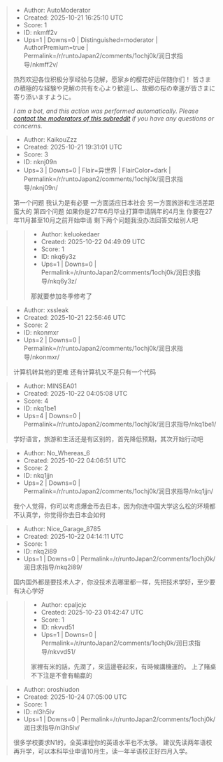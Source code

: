 > - Author: AutoModerator
> - Created: 2025-10-21 16:25:10 UTC
> - Score: 1
> - ID: nkmff2v
> - Ups=1 | Downs=0 | Distinguished=moderator | AuthorPremium=true | Permalink=/r/runtoJapan2/comments/1ochj0k/润日求指导/nkmff2v/
>
> 热烈欢迎各位积极分享经验与见解，愿家乡的樱花好运伴随你们！
> 皆さまの積極的な経験や見解の共有を心より歓迎し、故郷の桜の幸運が皆さまに寄り添いますように。
> 
> *I am a bot, and this action was performed automatically. Please [contact the moderators of this subreddit](/message/compose/?to=/r/runtoJapan2) if you have any questions or concerns.*

> - Author: KaikouZzz
> - Created: 2025-10-21 19:31:01 UTC
> - Score: 3
> - ID: nknj09n
> - Ups=3 | Downs=0 | Flair=异世界 | FlairColor=dark | Permalink=/r/runtoJapan2/comments/1ochj0k/润日求指导/nknj09n/
>
> 第一个问题
> 我认为是有必要 一方面适应日本社会 另一方面旅游和生活差距蛮大的 
> 第四个问题
> 如果你是27年6月毕业打算申请隔年的4月生 你要在27年11月甚至10月之前开始申请
> 剩下两个问题我没办法回答交给别人吧

>> - Author: keluokedaer
>> - Created: 2025-10-22 04:49:09 UTC
>> - Score: 1
>> - ID: nkq6y3z
>> - Ups=1 | Downs=0 | Permalink=/r/runtoJapan2/comments/1ochj0k/润日求指导/nkq6y3z/
>>
>> 那就要参加冬季修考了

> - Author: xssleak
> - Created: 2025-10-21 22:56:46 UTC
> - Score: 2
> - ID: nkonmxr
> - Ups=2 | Downs=0 | Permalink=/r/runtoJapan2/comments/1ochj0k/润日求指导/nkonmxr/
>
> 计算机转其他的更难 还有计算机又不是只有一个代码

> - Author: MINSEA01
> - Created: 2025-10-22 04:05:08 UTC
> - Score: 4
> - ID: nkq1be1
> - Ups=4 | Downs=0 | Permalink=/r/runtoJapan2/comments/1ochj0k/润日求指导/nkq1be1/
>
> 学好语言，旅游和生活还是有区别的，首先降低预期，其次开始行动吧

> - Author: No_Whereas_6
> - Created: 2025-10-22 04:06:51 UTC
> - Score: 2
> - ID: nkq1jjn
> - Ups=2 | Downs=0 | Permalink=/r/runtoJapan2/comments/1ochj0k/润日求指导/nkq1jjn/
>
> 我个人觉得，你可以考虑爆金币去日本，因为你连中国大学这么松的环境都不认真学，你觉得你去日本会如何

> - Author: Nice_Garage_8785
> - Created: 2025-10-22 04:14:11 UTC
> - Score: 1
> - ID: nkq2i89
> - Ups=1 | Downs=0 | Permalink=/r/runtoJapan2/comments/1ochj0k/润日求指导/nkq2i89/
>
> 国内国外都是要技术人才，你没技术去哪里都一样，先把技术学好，至少要有决心学好

>> - Author: cpaljcjc
>> - Created: 2025-10-23 01:42:47 UTC
>> - Score: 1
>> - ID: nkvvd51
>> - Ups=1 | Downs=0 | Permalink=/r/runtoJapan2/comments/1ochj0k/润日求指导/nkvvd51/
>>
>> 家裡有米的話，先潤了，來這邊卷起來，有時候講機運的。
>> 上了賭桌不下注是不會有輸贏的

> - Author: oroshiudon
> - Created: 2025-10-24 07:05:00 UTC
> - Score: 1
> - ID: nl3h5lv
> - Ups=1 | Downs=0 | Permalink=/r/runtoJapan2/comments/1ochj0k/润日求指导/nl3h5lv/
>
> 很多学校要求N1的，全英课程你的英语水平也不太够。
> 建议先读两年语校再升学，可以本科毕业申请10月生，读一年半语校正好四月入学。
